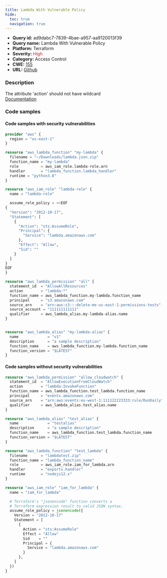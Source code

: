 ```yaml
---
title: Lambda With Vulnerable Policy
hide:
  toc: true
  navigation: true
---
```


<style>
  .highlight .hll {
    background-color: #ff171742;
  }
  .md-content {
    max-width: 1100px;
    margin: 0 auto;
  }
</style>

-   **Query id:** ad9dabc7-7839-4bae-a957-aa9120013f39
-   **Query name:** Lambda With Vulnerable Policy
-   **Platform:** Terraform
-   **Severity:** <span style="color:#bb2124">High</span>
-   **Category:** Access Control
-   **CWE:** <a href="https://cwe.mitre.org/data/definitions/155.html" onclick="newWindowOpenerSafe(event, 'https://cwe.mitre.org/data/definitions/155.html')">155</a>
-   **URL:** [Github](https://github.com/Checkmarx/kics/tree/master/assets/queries/terraform/aws/lambda_with_vulnerable_policy)

### Description
The attribute 'action' should not have wildcard<br>
[Documentation](https://registry.terraform.io/providers/hashicorp/aws/latest/docs/resources/lambda_permission#action)

### Code samples
#### Code samples with security vulnerabilities
```tf title="Positive test num. 1 - tf file" hl_lines="35"
provider "aws" {
  region = "us-east-1"
}

resource "aws_lambda_function" "my-lambda" {
  filename = "~/Downloads/lambda.json.zip"
  function_name = "my-lambda"
  role          = aws_iam_role.lambda-role.arn
  handler       = "lambda_function.lambda_handler"
  runtime = "python3.8"
}

resource "aws_iam_role" "lambda-role" {
  name = "lambda-role"

  assume_role_policy = <<EOF
{
  "Version": "2012-10-17",
  "Statement": [
    {
      "Action": "sts:AssumeRole",
      "Principal": {
        "Service": "lambda.amazonaws.com"
      },
      "Effect": "Allow",
      "Sid": ""
    }
  ]
}
EOF
}

resource "aws_lambda_permission" "all" {
  statement_id  = "AllowAllResources"
  action        = "lambda:*"
  function_name = aws_lambda_function.my-lambda.function_name
  principal     = "s3.amazonaws.com"
  source_arn    = "arn:aws:s3:::delete-me-us-east-1-permissions-tests"
  source_account = "111111111111"
  qualifier     = aws_lambda_alias.my-lambda-alias.name
}


resource "aws_lambda_alias" "my-lambda-alias" {
  name             = "v1"
  description      = "a sample description"
  function_name    = aws_lambda_function.my-lambda.function_name
  function_version = "$LATEST"
}

```


#### Code samples without security vulnerabilities
```tf title="Negative test num. 1 - tf file"
resource "aws_lambda_permission" "allow_cloudwatch" {
  statement_id  = "AllowExecutionFromCloudWatch"
  action        = "lambda:InvokeFunction"
  function_name = aws_lambda_function.test_lambda.function_name
  principal     = "events.amazonaws.com"
  source_arn    = "arn:aws:events:eu-west-1:111122223333:rule/RunDaily"
  qualifier     = aws_lambda_alias.test_alias.name
}

resource "aws_lambda_alias" "test_alias" {
  name             = "testalias"
  description      = "a sample description"
  function_name    = aws_lambda_function.test_lambda.function_name
  function_version = "$LATEST"
}

resource "aws_lambda_function" "test_lambda" {
  filename      = "lambdatest.zip"
  function_name = "lambda_function_name"
  role          = aws_iam_role.iam_for_lambda.arn
  handler       = "exports.handler"
  runtime       = "nodejs12.x"
}

resource "aws_iam_role" "iam_for_lambda" {
  name = "iam_for_lambda"

  # Terraform's "jsonencode" function converts a
  # Terraform expression result to valid JSON syntax.
  assume_role_policy = jsonencode({
    Version = "2012-10-17"
    Statement = [
      {
        Action = "sts:AssumeRole"
        Effect = "Allow"
        Sid    = ""
        Principal = {
          Service = "lambda.amazonaws.com"
        }
      },
    ]
  })
}

```
